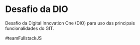 # Desafio da DIO
Desafio da Digital Innovation One (DIO) para uso das principais funcionalidades do GIT.

#teamFullstackJS


